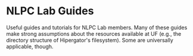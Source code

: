 # NLPC Lab Guides

Useful guides and tutorials for NLPC Lab members.
Many of these guides make strong assumptions about the resources available at UF (e.g., the directory structure of Hipergator's filesystem).
Some are universally applicable, though.
